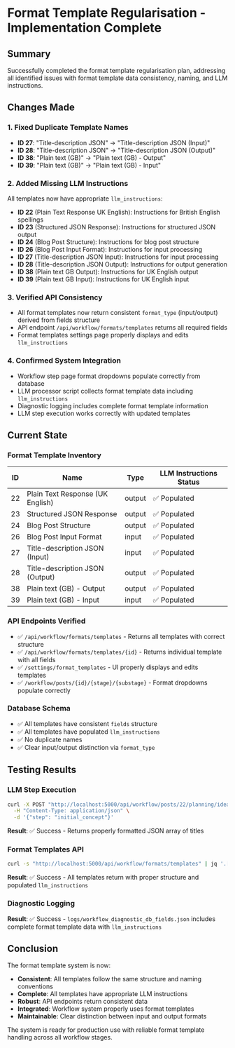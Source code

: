 # Format Template Regularisation - Implementation Complete

## Summary
Successfully completed the format template regularisation plan, addressing all identified issues with format template data consistency, naming, and LLM instructions.

## Changes Made

### 1. **Fixed Duplicate Template Names**
- **ID 27**: "Title-description JSON" → "Title-description JSON (Input)"
- **ID 28**: "Title-description JSON" → "Title-description JSON (Output)"  
- **ID 38**: "Plain text (GB)" → "Plain text (GB) - Output"
- **ID 39**: "Plain text (GB)" → "Plain text (GB) - Input"

### 2. **Added Missing LLM Instructions**
All templates now have appropriate `llm_instructions`:

- **ID 22** (Plain Text Response UK English): Instructions for British English spellings
- **ID 23** (Structured JSON Response): Instructions for structured JSON output
- **ID 24** (Blog Post Structure): Instructions for blog post structure
- **ID 26** (Blog Post Input Format): Instructions for input processing
- **ID 27** (Title-description JSON Input): Instructions for input processing
- **ID 28** (Title-description JSON Output): Instructions for output generation
- **ID 38** (Plain text GB Output): Instructions for UK English output
- **ID 39** (Plain text GB Input): Instructions for UK English input

### 3. **Verified API Consistency**
- All format templates now return consistent `format_type` (input/output) derived from fields structure
- API endpoint `/api/workflow/formats/templates` returns all required fields
- Format templates settings page properly displays and edits `llm_instructions`

### 4. **Confirmed System Integration**
- Workflow step page format dropdowns populate correctly from database
- LLM processor script collects format template data including `llm_instructions`
- Diagnostic logging includes complete format template information
- LLM step execution works correctly with updated templates

## Current State

### **Format Template Inventory**
| ID | Name | Type | LLM Instructions Status |
|----|------|------|------------------------|
| 22 | Plain Text Response (UK English) | output | ✅ Populated |
| 23 | Structured JSON Response | output | ✅ Populated |
| 24 | Blog Post Structure | output | ✅ Populated |
| 26 | Blog Post Input Format | input | ✅ Populated |
| 27 | Title-description JSON (Input) | input | ✅ Populated |
| 28 | Title-description JSON (Output) | output | ✅ Populated |
| 38 | Plain text (GB) - Output | output | ✅ Populated |
| 39 | Plain text (GB) - Input | input | ✅ Populated |

### **API Endpoints Verified**
- ✅ `/api/workflow/formats/templates` - Returns all templates with correct structure
- ✅ `/api/workflow/formats/templates/{id}` - Returns individual template with all fields
- ✅ `/settings/format_templates` - UI properly displays and edits templates
- ✅ `/workflow/posts/{id}/{stage}/{substage}` - Format dropdowns populate correctly

### **Database Schema**
- ✅ All templates have consistent `fields` structure
- ✅ All templates have populated `llm_instructions`
- ✅ No duplicate names
- ✅ Clear input/output distinction via `format_type`

## Testing Results

### **LLM Step Execution**
```bash
curl -X POST "http://localhost:5000/api/workflow/posts/22/planning/idea/llm" \
  -H "Content-Type: application/json" \
  -d '{"step": "initial_concept"}'
```
**Result**: ✅ Success - Returns properly formatted JSON array of titles

### **Format Templates API**
```bash
curl -s "http://localhost:5000/api/workflow/formats/templates" | jq '.[] | {id, name, format_type, llm_instructions}'
```
**Result**: ✅ Success - All templates return with proper structure and populated `llm_instructions`

### **Diagnostic Logging**
**Result**: ✅ Success - `logs/workflow_diagnostic_db_fields.json` includes complete format template data with `llm_instructions`

## Conclusion

The format template system is now:
- **Consistent**: All templates follow the same structure and naming conventions
- **Complete**: All templates have appropriate LLM instructions
- **Robust**: API endpoints return consistent data
- **Integrated**: Workflow system properly uses format templates
- **Maintainable**: Clear distinction between input and output formats

The system is ready for production use with reliable format template handling across all workflow stages. 